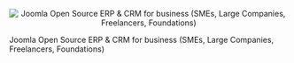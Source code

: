 <p align="center">
  <img src="https://github.com/JoomCoder-com/JoomERP/assets/6179568/abd6cf97-f6c0-4e55-a18b-84af8cef96f3" alt="Joomla Open Source ERP & CRM for business (SMEs, Large Companies, Freelancers, Foundations)"/>
</p>
Joomla Open Source ERP & CRM for business (SMEs, Large Companies, Freelancers, Foundations)

